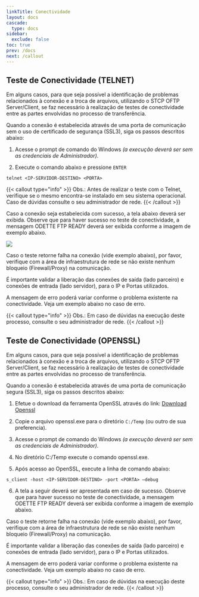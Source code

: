 ```yaml
---
linkTitle: Conectividade
layout: docs
cascade:
  type: docs
sidebar:
  exclude: false
toc: true
prev: /docs
next: /callout
---
```

## Teste de Conectividade (TELNET)

Em alguns casos, para que seja possível a identificação de problemas relacionados à conexão e a troca de arquivos, utilizando o STCP OFTP Server/Client, se faz necessário à realização de testes de conectividade entre as partes envolvidas no processo de transferência.

Quando a conexão é estabelecida através de uma porta de comunicação sem o uso de certificado de segurança (SSL3), siga os passos descritos abaixo:

1. Acesse o prompt de comando do Windows *(a execução deverá ser sem as credenciais de Administrador)*.

2. Execute o comando abaixo e pressione `ENTER`

```
telnet <IP-SERVIDOR-DESTINO> <PORTA>
```
<!-- ![](./imagem/img1.png) -->

<!-- ![](./imagem/img2.png) -->

{{< callout type="info" >}}
Obs.: Antes de realizar o teste com o Telnet, verifique se o mesmo encontra-se instalado em seu sistema operacional. Caso de dúvidas consulte o seu administrador de rede.
{{< /callout >}}

Caso a conexão seja estabelecida com sucesso, a tela abaixo deverá ser exibida. Observe que para haver sucesso no teste de conectividade, a mensagem ODETTE FTP READY deverá ser exibida conforme a imagem de exemplo abaixo.

![](./imagem/img3.png)

Caso o teste retorne falha na conexão (vide exemplo abaixo), por favor, verifique com a área de infraestrutura de rede se não existe nenhum bloqueio (Firewall/Proxy) na comunicação.

É importante validar a liberação das conexões de saída (lado parceiro) e conexões de entrada (lado servidor), para o IP e Portas utilizados.

A mensagem de erro poderá variar conforme o problema existente na conectividade. Veja um exemplo abaixo no caso de erro.

<!-- ![](./imagem/img4.png) -->

{{< callout type="info" >}}
Obs.: Em caso de dúvidas na execução deste processo, consulte o seu administrador de rede.
{{< /callout >}}


## Teste de Conectividade (OPENSSL)

Em alguns casos, para que seja possível a identificação de problemas relacionados à conexão e a troca de arquivos, utilizando o STCP OFTP Server/Client, se faz necessário à realização de testes de conectividade entre as partes envolvidas no processo de transferência.

Quando a conexão é estabelecida através de uma porta de comunicação segura (SSL3), siga os passos descritos abaixo:

1. Efetue o download da ferramenta OpenSSL através do link:
[Download Openssl](http://www.riversoft.com.br/produtos/pub/stcp-openssl.zip)

2. Copie o arquivo openssl.exe para o diretório `C:/Temp` (ou outro de sua preferencia).

3. Acesse o prompt de comando do Windows *(a execução deverá ser sem as credenciais de
Administrador)*.

4. No diretório C:/Temp execute o comando openssl.exe.

<!-- ![](./imagem/img1.png) -->

5. Após acesso ao OpenSSL, execute a linha de comando abaixo:
```
s_client -host <IP-SERVIDOR-DESTINO> -port <PORTA> –debug
```
<!-- ![](./imagem/img2.png) -->

<!-- ![](./imagem/img3.png) -->

6. A tela a seguir deverá ser apresentada em caso de sucesso. Observe que para haver sucesso no teste de conectividade, a mensagem ODETTE FTP READY deverá ser exibida conforme a imagem de exemplo abaixo.

<!-- ![](./imagem/img4.png) -->

Caso o teste retorne falha na conexão (vide exemplo abaixo), por favor, verifique com a área de infraestrutura de rede se não existe nenhum bloqueio (Firewall/Proxy) na comunicação.

É importante validar a liberação das conexões de saída (lado parceiro) e conexões de entrada (lado servidor), para o IP e Portas utilizados.

A mensagem de erro poderá variar conforme o problema existente na conectividade. Veja um exemplo abaixo no caso de erro.

<!-- ![](./imagem/img5.png) -->

{{< callout type="info" >}}
Obs.: Em caso de dúvidas na execução deste processo, consulte o seu administrador de rede.
{{< /callout >}}
